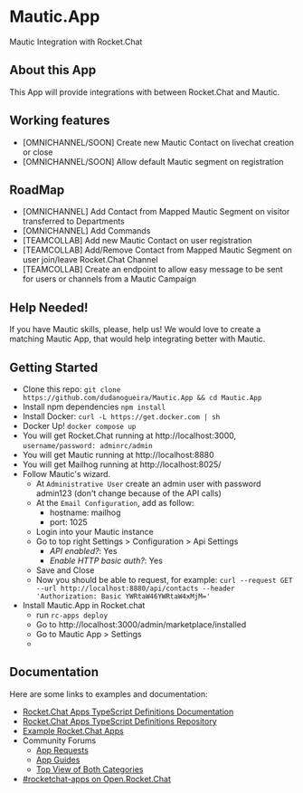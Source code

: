# Mautic.App
Mautic Integration with Rocket.Chat

## About this App
This App will provide integrations with between Rocket.Chat and Mautic.

## Working features
  - [OMNICHANNEL/SOON] Create new Mautic Contact on livechat creation or close
  - [OMNICHANNEL/SOON] Allow default Mautic segment on registration

## RoadMap
 - [OMNICHANNEL] Add Contact from Mapped Mautic Segment on visitor transferred to Departments
 - [OMNICHANNEL] Add Commands
 - [TEAMCOLLAB] Add new Mautic Contact on user registration
 - [TEAMCOLLAB] Add/Remove Contact from Mapped Mautic Segment on user join/leave Rocket.Chat Channel
 - [TEAMCOLLAB] Create an endpoint to allow easy message to be sent for users or channels from a Mautic Campaign

## Help Needed!
If you have Mautic skills, please, help us!
We would love to create a matching Mautic App, that would help integrating better with Mautic.

## Getting Started
 - Clone this repo: `git clone https://github.com/dudanogueira/Mautic.App && cd Mautic.App`
 - Install npm dependencies `npm install`
 - Install Docker: `curl -L https://get.docker.com | sh`
 - Docker Up! `docker compose up`
 - You will get Rocket.Chat running at http://localhost:3000, `username/password: adminrc/admin`
 - You will get Mautic running at http://localhost:8880
 - You will get Mailhog running at http://localhost:8025/
 - Follow Mautic's wizard. 
   - At `Administrative User` create an admin user with password admin123 (don't change because of the API calls)
   - At the `Email Configuration`, add as follow:
     - hostname: mailhog
     - port: 1025
   - Login into your Mautic instance
   - Go to top right Settings > Configuration > Api Settings
     - *API enabled?*: Yes
     - *Enable HTTP basic auth?*: Yes
   - Save and Close
   - Now you should be able to request, for example:
    `curl --request GET --url http://localhost:8880/api/contacts --header 'Authorization: Basic YWRtaW46YWRtaW4xMjM='`
  - Install Mautic.App in Rocket.chat
    - run `rc-apps deploy`
    - Go to http://localhost:3000/admin/marketplace/installed
    - Go to Mautic App > Settings
    - 

## Documentation
Here are some links to examples and documentation:
- [Rocket.Chat Apps TypeScript Definitions Documentation](https://rocketchat.github.io/Rocket.Chat.Apps-engine/)
- [Rocket.Chat Apps TypeScript Definitions Repository](https://github.com/RocketChat/Rocket.Chat.Apps-engine)
- [Example Rocket.Chat Apps](https://github.com/graywolf336/RocketChatApps)
- Community Forums
  - [App Requests](https://forums.rocket.chat/c/rocket-chat-apps/requests)
  - [App Guides](https://forums.rocket.chat/c/rocket-chat-apps/guides)
  - [Top View of Both Categories](https://forums.rocket.chat/c/rocket-chat-apps)
- [#rocketchat-apps on Open.Rocket.Chat](https://open.rocket.chat/channel/rocketchat-apps)
